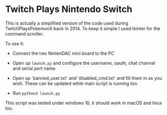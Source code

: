 # Twitch Plays Nintendo Switch

This is actually a simplified version of the code used during TwitchPlaysPokemonX back in 2014. To keep it simple I used  tkinter for the command scroller. 

To use it:

* Connect the two NintenDAC mini board to the PC

* Open up `launch.py` and configure the username, oauth, chat channel and serial port name.

* Open up `banned_user.txt' and 'disabled_cmd.txt' and fill them in as you wish. These can be updated while main script is running too.

* Run `python3 launch.py`

This script was tested under windows 10, it should work in macOS and linux too.